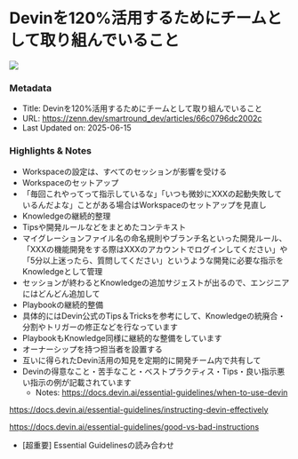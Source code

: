 # Devinを120%活用するためにチームとして取り組んでいること

![](https://res.cloudinary.com/zenn/image/upload/s--RlhDgDpk--/c_fit%2Cg_north_west%2Cl_text:notosansjp-medium.otf_55:Devin%25E3%2582%2592120%2525%25E6%25B4%25BB%25E7%2594%25A8%25E3%2581%2599%25E3%2582%258B%25E3%2581%259F%25E3%2582%2581%25E3%2581%25AB%25E3%2583%2581%25E3%2583%25BC%25E3%2583%25A0%25E3%2581%25A8%25E3%2581%2597%25E3%2581%25A6%25E5%258F%2596%25E3%2582%258A%25E7%25B5%2584%25E3%2582%2593%25E3%2581%25A7%25E3%2581%2584%25E3%2582%258B%25E3%2581%2593%25E3%2581%25A8%2Cw_1010%2Cx_90%2Cy_100/g_south_west%2Cl_text:notosansjp-medium.otf_34:tsukakei%2Cx_220%2Cy_108/bo_3px_solid_rgb:d6e3ed%2Cg_south_west%2Ch_90%2Cl_fetch:aHR0cHM6Ly9zdG9yYWdlLmdvb2dsZWFwaXMuY29tL3plbm4tdXNlci11cGxvYWQvYXZhdGFyL2EyZGQyNWFiZDUuanBlZw==%2Cr_20%2Cw_90%2Cx_92%2Cy_102/co_rgb:6e7b85%2Cg_south_west%2Cl_text:notosansjp-medium.otf_30:%25E3%2582%25B9%25E3%2583%259E%25E3%2583%25BC%25E3%2583%2588%25E3%2583%25A9%25E3%2582%25A6%25E3%2583%25B3%25E3%2583%2589%2520%25E3%2583%2586%25E3%2583%2583%25E3%2582%25AF%25E3%2583%2596%25E3%2583%25AD%25E3%2582%25B0%2Cx_220%2Cy_160/bo_4px_solid_white%2Cg_south_west%2Ch_50%2Cl_fetch:aHR0cHM6Ly9zdG9yYWdlLmdvb2dsZWFwaXMuY29tL3plbm4tdXNlci11cGxvYWQvYXZhdGFyLzI5ZjUxNmM3MDMuanBlZw==%2Cr_max%2Cw_50%2Cx_139%2Cy_84/v1627283836/default/og-base-w1200-v2.png)

### Metadata

- Title: Devinを120%活用するためにチームとして取り組んでいること
- URL: https://zenn.dev/smartround_dev/articles/66c0796dc2002c
- Last Updated on: 2025-06-15



### Highlights & Notes

- Workspaceの設定は、すべてのセッションが影響を受ける
- Workspaceのセットアップ
- 「毎回これやってって指示しているな」「いつも微妙にXXXの起動失敗しているんだよな」ことがある場合はWorkspaceのセットアップを見直し
- Knowledgeの継続的整理
- Tipsや開発ルールなどをまとめたコンテキスト
- マイグレーションファイル名の命名規則やブランチ名といった開発ルール、「XXXの機能開発をする際はXXXのアカウントでログインしてください」や「5分以上迷ったら、質問してください」というような開発に必要な指示をKnowledgeとして管理
- セッションが終わるとKnowledgeの追加サジェストが出るので、エンジニアにはどんどん追加して
- Playbookの継続的整備
- 具体的にはDevin公式のTips＆Tricksを参考にして、Knowledgeの統廃合・分割やトリガーの修正などを行なっています
- PlaybookもKnowledge同様に継続的な整備をしています
- オーナーシップを持つ担当者を設置する
- 互いに得られたDevin活用の知見を定期的に開発チーム内で共有して
- Devinの得意なこと・苦手なこと・ベストプラクティス・Tips・良い指示悪い指示の例が記載されています
  - Notes: https://docs.devin.ai/essential-guidelines/when-to-use-devin

https://docs.devin.ai/essential-guidelines/instructing-devin-effectively

https://docs.devin.ai/essential-guidelines/good-vs-bad-instructions
- [超重要] Essential Guidelinesの読み合わせ
